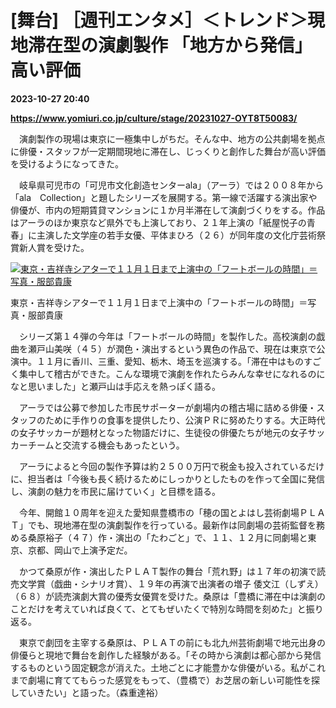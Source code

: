 # [舞台] ［週刊エンタメ］＜トレンド＞現地滞在型の演劇製作 「地方から発信」高い評価

**2023-10-27 20:40**

**https://www.yomiuri.co.jp/culture/stage/20231027-OYT8T50083/**

　演劇製作の現場は東京に一極集中しがちだ。そんな中、地方の公共劇場を拠点に俳優・スタッフが一定期間現地に滞在し、じっくりと創作した舞台が高い評価を受けるようになってきた。

　岐阜県可児市の「可児市文化創造センターala」（アーラ）では２００８年から「ala　Collection」と題したシリーズを展開する。第一線で活躍する演出家や俳優が、市内の短期賃貸マンションに１か月半滞在して演劇づくりをする。作品はアーラのほか東京など県外でも上演しており、２１年上演の「紙屋悦子の青春」に主演した文学座の若手女優、平体まひろ（２６）が同年度の文化庁芸術祭賞新人賞を受けた。

[![東京・吉祥寺シアターで１１月１日まで上演中の「フートボールの時間」＝写真・服部貴康](https://www.yomiuri.co.jp/media/2023/10/20231027-OYT8I50102-1.jpg)](https://www.yomiuri.co.jp/pluralphoto/20231027-OYT8I50102/)

東京・吉祥寺シアターで１１月１日まで上演中の「フートボールの時間」＝写真・服部貴康

　シリーズ第１４弾の今年は「フートボールの時間」を製作した。高校演劇の戯曲を瀬戸山美咲（４５）が潤色・演出するという異色の作品で、現在は東京で公演中。１１月に香川、三重、愛知、栃木、埼玉を巡演する。「滞在中はものすごく集中して稽古ができた。こんな環境で演劇を作れたらみんな幸せになれるのになと思いました」と瀬戸山は手応えを熱っぽく語る。

　アーラでは公募で参加した市民サポーターが劇場内の稽古場に詰める俳優・スタッフのために手作りの食事を提供したり、公演ＰＲに努めたりする。大正時代の女子サッカーが題材となった物語だけに、生徒役の俳優たちが地元の女子サッカーチームと交流する機会もあったという。

　アーラによると今回の製作予算は約２５００万円で税金も投入されているだけに、担当者は「今後も長く続けるためにしっかりとしたものを作って全国に発信し、演劇の魅力を市民に届けていく」と目標を語る。

　今年、開館１０周年を迎えた愛知県豊橋市の「穂の国とよはし芸術劇場ＰＬＡＴ」でも、現地滞在型の演劇製作を行っている。最新作は同劇場の芸術監督を務める桑原裕子（４７）作・演出の「たわごと」で、１１、１２月に同劇場と東京、京都、岡山で上演予定だ。

　かつて桑原が作・演出したＰＬＡＴ製作の舞台「荒れ野」は１７年の初演で読売文学賞（戯曲・シナリオ賞）、１９年の再演で出演者の増子 倭文江（しずえ） （６８）が読売演劇大賞の優秀女優賞を受けた。桑原は「豊橋に滞在中は演劇のことだけを考えていれば良くて、とてもぜいたくで特別な時間を刻めた」と振り返る。

　東京で劇団を主宰する桑原は、ＰＬＡＴの前にも北九州芸術劇場で地元出身の俳優らと現地で舞台を創作した経験がある。「その時から演劇は都心部から発信するものという固定観念が消えた。土地ごとに才能豊かな俳優がいる。私がこれまで劇場に育ててもらった感覚をもって、（豊橋で）お芝居の新しい可能性を探していきたい」と語った。（森重達裕）
